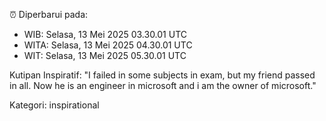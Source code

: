 ⏰ Diperbarui pada:
- WIB: Selasa, 13 Mei 2025 03.30.01 UTC
- WITA: Selasa, 13 Mei 2025 04.30.01 UTC
- WIT: Selasa, 13 Mei 2025 05.30.01 UTC

Kutipan Inspiratif:
"I failed in some subjects in exam, but my friend passed in all. Now he is an engineer in microsoft and i am the owner of microsoft."


Kategori: inspirational

